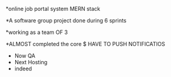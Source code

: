 *online job portal system MERN stack

*A software group project done during 6 sprints

*working as a team OF 3

*ALMOST completed the core
$ HAVE TO PUSH NOTIFICATIOS

* Now QA
* Next Hosting
* indeed
